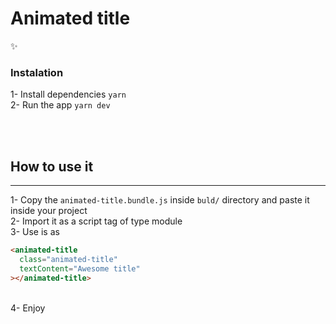 # Animated title

:sparkles:

### Instalation

1- Install dependencies `yarn` <br/>
2- Run the app `yarn dev`

<br/>
<br/>

## How to use it

---

1- Copy the `animated-title.bundle.js` inside `buld/` directory and paste it inside your project <br/>
2- Import it as a script tag of type module <br/>
3- Use is as

```html
<animated-title
  class="animated-title"
  textContent="Awesome title"
></animated-title>
```

<br/>
4- Enjoy <br/>
